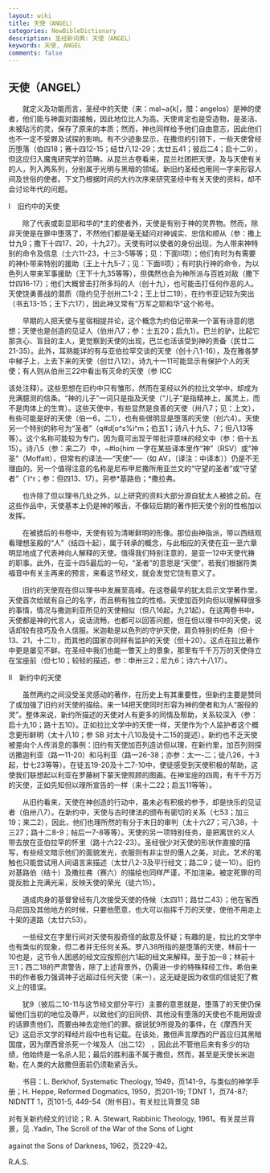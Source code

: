 ```yaml
---
layout: wiki
title: 天使（ANGEL）
categories: NewBibleDictionary
description: 圣经新词典: 天使（ANGEL）
keywords: 天使, ANGEL
comments: false
---
```


## 天使（ANGEL）

　　就定义及功能而言，圣经中的天使（来：mal~a{k[，腊：angelos）是神的使者，他们能与神面对面接触，因此地位比人为高。天使肯定也是受造物，是圣洁、未被玷污的灵，保存了原来的本质；然而，神也同样给予他们自由意志，因此他们也不一定不受罪及试探的影响。有不少迹象显示，在撒但的引领下，一些天使曾经历堕落（伯四18；赛十四12-15；结廿八12-29；太廿五41；彼后二4；启十二9），但这应归入魔鬼研究学的范畴。从昆兰古卷看来，昆兰社团把天使，及与天使有关的人，列入两系列，分别属于光明与黑暗的领域。新旧约圣经也用同一字来形容人间及世俗的使者。下文乃根据时间的大约次序来研究圣经中有关天使的资料，却不会讨论年代的问题。

Ⅰ　旧约中的天使

　　除了代表或彰显耶和华的*主的使者外，天使是有别于神的灵界物。然而，除非天使是在罪中堕落了，不然他们都是毫无疑问对神诚实、忠信和顺从（参：撒上廿九9；撒下十四17、20，十九27）。天使有时以使者的身份出现，为人带来神特别的命令及信息（士六11-23，十三3-5等等；见：下面Ⅱ项）；他们有时为有需要的神仆带来特别的援助（王上十九5-7；见：下面Ⅱ项）；有时执行神的命令，为以色列人带来军事援助（王下十九35等等），但偶然也会为神所派与百姓对敌（撒下廿四16-17）；他们大概曾击打所多玛的人（创十九），也可能击打任何作恶的人。天使饶勇善战的潜质（隐约见于创卅二1-2；王上廿二19），在约书亚记较为突出（书五13-15；王下六17），因此神又常有“万军之耶和华”这个称号。

　　早期的人把天使与星宿相提并论，这个概念为约伯记带来一个富有诗意的思想；天使也是创造的见证人（伯卅八7；参：士五20；启九1）。巴兰的驴，比起它那贪心、盲目的主人，更觉察到天使的出现，巴兰也活该受到神的责备（民廿二21-35）。此外，耳熟能详的有与亚伯拉罕交谈的天使（创十八1-16），及在雅各梦中梯子上，上去下来的天使（创廿八12）。诗九十一11可能显示有保护个人的天使；有人则从伯卅三22中看出有灭命的天使（参 ICC

该处注释）。这些思想在旧约中只有雏形，然而在圣经以外的拉比文学中，却成为充满臆测的信条。“神的儿子”一词只是指及天使（“儿子”是指精神上，属灵上，而不是肉体上的生育）。这些天使中，有些显然是良善的天使（卅八7；见：上文），有些可能是好的天使（伯一6，二1），也有些很明显是堕落的天使（创六4）。天使另一个特别的称号为“圣者”（q#d[o^s%i^m；伯五1；诗八十九5、7；但八13等等）。这个名称可能较为专门，因为竟可出现于带批评意味的经文中（参：伯十五15）。诗八5（参：来二7）中，~#lo{him 一字在某些译本里作“神”（RSV）或“神圣”（Moffatt），但常有的译法──“天使”──（如 AV，〔译注：中译本〕）仍是不无理由的。另一个值得注意的名称是尼布甲尼撒所用亚兰文的“守望的圣者”或“守望者”（`i^r；参：但四13、17）。另参*基路伯；*撒拉弗。

　　也许除了但以理书几处之外，以上研究的资料大部分源自犹太人被掳之前。在这些作品中，天使基本上仍是神的喉舌，不像较后期的著作把天使个别的性格加以发挥。

　　在被掳后的书卷中，天使有较为清晰鲜明的形像。那位由神指派，带以西结观看理想圣殿的“人”（结四十起），属于转承的概念，与此相应的天使在亚一至六章明显地成了代表神向人解释的天使。值得我们特别注意的，是亚一12中天使代祷的职事。此外，在亚十四5最后的一句，“圣者”的意思是“天使”，若我们根据符类福音中有关主再来的预言，来看这节经文，就会发觉它饶有意义了。

　　旧约的天使观在但以理书中发展至高峰。在这卷最早的犹太启示文学著作里，天使首次给赋有自己的名字，而且稍有独立的性格。天使加百列向但以理解释很多的事情，情况与撒迦利亚所见的天使相似（但八16起，九21起）。在这两卷书中，天使都是神的代言人，说话流畅，也都可以回答问题，但在但以理书中的天使，说话却较有技巧及令人信服。米迦勒是以色列的守护天使，肩负特别的任务（但十13、21，十二1），而其他的国家亦同样有监护的天使（但十20）。这点在拉比著作中更是屡见不鲜。在圣经中我们也能一瞥天上的景象，那里有千千万万的天使侍立在宝座前（但七10；较轻的描述，参：申卅三2；尼九6；诗六十八17）。

Ⅱ　新约中的天使

　　虽然两约之间没受圣灵感动的著作，在历史上有其重要性，但新约主要是赞同了或加强了旧约对天使的描绘。来一14把天使同时形容为神的使者和为人“服役的灵”。整体来说，新约所描述的天使对人有更多的同情及帮助，关系较深入（参：启十九10；路十五10）。正如拉比文学中的天使一样，天使作为个人监护者这个概念更形鲜明（太十八10；参 SB 对太十八10及徒十二15的提述）。新约也不乏天使被差向个人传消息的事例：旧约有天使加百列造访但以理，在新约里，加百列则探访撒迦利亚（路一11-20）和马利亚（路一26-38；亦参：太一-二；徒八26，十3起，廿七23等等）。在徒五19-20及十二7-10中，使徒感受到天使积极的帮助，这使我们联想起以利亚在罗藤树下蒙天使照顾的图画。在神宝座的四周，有千千万万的天使，正如先知但以理所宣告的一样（来十二22；启五11等等）。

　　从旧约看来，天使在神创造的行动中，虽未必有积极的参予，却是快乐的见证者（伯卅八7）。在新约中，天使与古时律法的颁布有密切的关系（七53；加三19；来二2），因此，他们也理所然的有分于末日的审判（太十六27；可八38，十三27；路十二8-9；帖后一7-8等等）。天使的另一项特别任务，是把离世的义人带去放在亚伯拉罕的怀里（路十六22-23）。圣经很少对天使的形状作直接的描写，有些经文暗示他们的面貌发光，衣服则有非尘世的慑人之美，对此，艺术的笔触也只能尝试用人间语言来描述（太廿八2-3及平行经文；路二9；徒一10）。旧约对基路伯（结十）及撒拉弗（赛六）的描绘也同样严谨，不加渲染。被定死罪的司提反脸上充满光采，反映天使的荣光（徒六15）。

　　道成肉身的基督曾经有几次接受天使的侍候（太四11；路廿二43）；他在客西马尼园及其他地方的时候，只要他愿意，也大可以指挥千万的天使，使他不用走上十架的道路（太廿六53）。

　　一些经文在字里行间对天使有股奇怪的敌意及怀疑；有趣的是，拉比的文学中也有类似的现象，但二者并无任何关系。罗八38所指的是堕落的天使，林前十一10也是，这节令人困惑的经文应按照创六1起的经文来解释。至于加一8；林前十三1；西二18的严肃警告，除了上述背景外，仍需进一步的特殊释经工作。希伯来书的作者极力强调神子远超过任何天使（来一），这无疑是因为收信的信徒犯了教义上的错误。

　　犹9（彼后二10-11与这节经文部分平行）主要的意思就是，堕落了的天使仍保留他们当初的地位及尊严，以致他们的旧同侪、其他没有堕落的天使也不能用毁谤的话罪责他们，而要由神去定他们的罪。据说犹9所提及的事件，在《摩西升天记》这启示文学的释经片段中也有记载。在该处，撒但声言摩西的尸首应归其黑暗国度，因为摩西曾杀死一个埃及人（出二12） ，因此此不管他后来有多少的功绩，他始终是一名杀人犯；最后的胜利虽不属于撒但，然而，甚至是天使长米迦勒，在人类的大敌撒但面前仍须勒紧舌头。

　　书目：L. Berkhof, Systematic Theology, 1949，页141-9，与类似的神学手册；H. Heppe, Reformed Dogmatics, 1950，页201-19; TDNT 1，页74-87; NIDNTT 1，页101-5, 449-54（附书目）。有关拉比背景见 SB

对有关新约经文的讨论；R. A. Stewart, Rabbinic Theology, 1961。有关昆兰背景，见 .Yadin, The Scroll of the War of the Sons of Light

against the Sons of Darkness, 1962，页229-42。

R.A.S.






